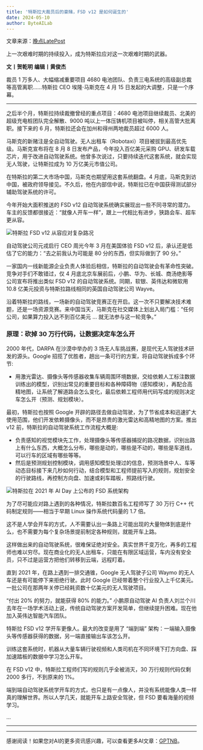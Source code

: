 ```yaml
---
title: '特斯拉大裁员后的豪赌，FSD v12 是如何诞生的'
date: 2024-05-10
author: ByteAILab
---
```


文章来源：[晚点LatePost](https://mp.weixin.qq.com/s/KOE1aayXscZ4P6ozt8-8bQ)

上一次艰难时期的持续投入，成为特斯拉应对这一次艰难时期的武器。

**文丨贺乾明**
**编辑丨黄俊杰**

裁员 1 万多人、大幅缩减重要项目 4680 电池团队、负责三电系统的高级副总裁等高管离职……特斯拉 CEO 埃隆·马斯克在 4 月 15 日发起的大调整，只是一个序幕。

---


之后半个月，特斯拉持续裁撤曾经的重点项目：4680 电池项目继续裁员、北美的超级充电桩团队完全解散、9000 吨以上一体压铸机项目被叫停，相关高管大批离职。接下来的 6 月，特斯拉还会在加州和得州两地裁员超过 6000 人。

马斯克的新赌注是全自动驾驶。无人出租车（Robotaxi）项目被拔到最高优先级。马斯克宣布将在 8 月 8 日发布产品，今年投入百亿美元采购 GPU、研发车载芯片，用于改进自动驾驶系统。他曾多次说过，只要持续迭代这套系统，就会实现无人驾驶，让特斯拉成为 10 万亿美元市值公司。

在特斯拉的第二大市场中国，马斯克也期望用这套系统翻盘。4 月底，马斯克到访中国，被政府领导接见。不久后，他在内部信中说，特斯拉已在中国获得测试部分辅助驾驶系统的许可。

今年开始大面积推送的 FSD v12 自动驾驶系统确实展现出一些不同寻常的潜力。车主的反馈都很接近：“就像人开车一样”，跟上一代相比有进步，狭路会车、超车更从容。

![特斯拉 FSD v12 从容应对复杂路况](http://www.jesonc.com/lmXDKKFSlOGecrDIgGnsRccaDZpN)

自动驾驶公司元戎启行 CEO 周光今年 3 月在美国体验 FSD v12 后，承认还是低估了它的能力：“去之前我认为可能是 80 分的东西，但实际做到了 90 分。”

一家国内一线新能源企业负责人体验后相信，特斯拉的自动驾驶会有革命性突破。竞争对手们不敢错过，仅 4 月底北京车展前后，小鹏、华为、长城、商汤绝影等公司宣布将推出类似 FSD v12 的自动驾驶系统。同期，软银、英伟达和微软用 10.8 亿美元投资与特斯拉路线相同的英国自动驾驶公司 Wayve。

沿着特斯拉的路线，一场新的自动驾驶竞赛正在开启。这一次不只要解决技术难题，还是一场资源竞赛。来中国当天，马斯克在社交媒体上划出入局门槛：“任何公司，如果算力投入达不到百亿美元 ... 就无法参与这一轮竞争。”

### 原理：砍掉 30 万行代码，让数据决定车怎么开

2000 年代，DARPA 在沙漠中举办的 3 场无人车挑战赛，是现代无人驾驶技术研发的源头。Google 招揽了优胜者，趟出一条可行的方案，将自动驾驶拆成多个环节:

- 用激光雷达、摄像头等传感器收集车辆周围环境数据，交给依赖人工标注数据训练出的模型，识别出常见的重要目标和各种障碍物（感知模块），再配合高精地图，让系统了解道路会怎么变化，最后依赖工程师用代码写成的规则决定车怎么开（预测、规划模块）。

最初，特斯拉也按照 Google 开辟的路径去做自动驾驶，为了节省成本和迅速扩大使用范围，他们开发依赖摄像头，而不是昂贵的激光雷达和高精地图的方案。推出 v12 前，特斯拉的自动驾驶系统工作流程大概是:

- 负责感知的视觉模块先工作，处理摄像头等传感器捕捉的路况数据，识别出路上有什么东西，大概怎么分布，哪些是动的，哪些是不动的，哪些是车道线，可以行车的区域有哪些等等。
- 然后是预测规划控制模块，调用感知模型处理过的信息，预测场景中人、车等动态目标接下来几秒如何行动，结合模型和工程师提前写入的规则，规划安全的行驶路线，再控制方向盘、加速或刹车踏板，照路线行驶。

![特斯拉在 2021 年 AI Day 上公布的 FSD 系统架构](http://www.jesonc.com/Fu2w7GfSYf229W8GC9rClWd2hqmz)

为了尽可能应对路上遇到的各种情况，特斯拉数百名工程师写了 30 万行 C++ 代码制定规则——相当于早期 Linux 操作系统代码量的 1.7 倍。

这不是人学会开车的方式，人不需要认出一条路上可能出现的大量物体到底是什么，也不需要为每个复杂场景提前制定各种规则，就能开车上路。

这样做出来的自动驾驶系统，很难保证绝对安全。真实世界千变万化，再多的工程师也难以穷尽。现在商业化的无人出租车，只能在有限区域运营，车内没有安全员，只不过是运营方把他们转移到云端，远程盯着。

直到 2021 年，在路上遇到一排交通锥，Google 无人驾驶子公司 Waymo 的无人车还是有可能停下来拒绝行驶。此时 Google 已经带着整个行业投入上千亿美元。一批公司在那两年关停已经耗资数十亿美元的无人驾驶项目。

“付出 20% 的努力，就能获得 80% 的能力。” 小鹏原自动驾驶 AI 负责人刘兰个川去年在一场学术活动上说，传统自动驾驶方案开发简单，但继续提升困难。现在他加入英伟达智能汽车团队。

特斯拉 FSD v12 学开车更像人。最大的改变是用了 “端到端” 架构：一端输入摄像头等传感器获得的数据，另一端直接输出车该怎么开。

训练这套系统时，机器从大量车辆行驶视频和人类司机在不同环境下打方向盘、踩加速踏板的数据中学习怎么开车。

在 FSD v12 中，特斯拉工程师们写的规则几乎全被消灭，30 万行规则代码仅剩 2000 多行，不到原来的 1%。

端到端自动驾驶系统学开车的方式，也只是有一点像人，并没有系统能像人类一样真的理解世界。所以人学几天，就能开车上路安全驾驶，但 FSD 要看海量的视频学习。

...

---
---
感谢阅读！如果您对AI的更多资讯感兴趣，可以查看更多AI文章：[GPTNB](https://gptnb.com)。